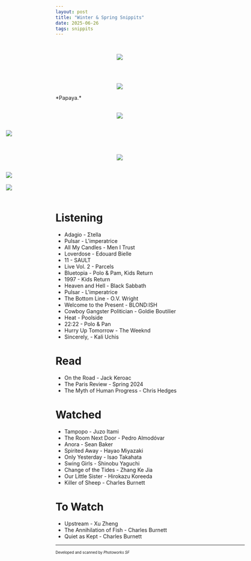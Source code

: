 ```yaml
---
layout: post
title: "Winter & Spring Snippits"
date: 2025-06-26
tags: snippits
---
```


<br>
<p align="center">
<img style="max-width: 1024px; margin: 0 0 0 -162px;" src="https://storage.googleapis.com/fkwang_blog_image_hosting/2025_06_26_winter_spring_snippets/img1.jpg">
</p>
<br>

<br>
<p align="center">
<img style="max-width: 1024px; margin: 0 0 0 -162px;" src="https://storage.googleapis.com/fkwang_blog_image_hosting/2025_06_26_winter_spring_snippets/img2.jpg">
</p>
*Papaya.*
<br>

<br>
<p align="center">
<img style="max-width: 1024px; margin: 0 0 0 -162px;" src="https://storage.googleapis.com/fkwang_blog_image_hosting/2025_06_26_winter_spring_snippets/img3.jpg">
</p>
<br>

<div style="text-align: center; width: 100vw; position: relative; left: 50%; transform: translateX(-50%);">
  <img style="max-width: 80vw; margin: 0 auto; display: block;" src="https://storage.googleapis.com/fkwang_blog_image_hosting/2025_06_26_winter_spring_snippets/img3.jpg">
</div>
<br>

<br>
<p align="center">
<img style="max-width: 1024px; margin: 0 0 0 -162px;" src="https://storage.googleapis.com/fkwang_blog_image_hosting/2025_06_26_winter_spring_snippets/img4.jpg">
</p>
<br>

<div style="text-align: center; width: 100vw; position: relative; left: 50%; transform: translateX(-50%);">
<img style="max-width: 80vw; margin: 0 auto; display: block;" src="https://storage.googleapis.com/fkwang_blog_image_hosting/2025_06_26_winter_spring_snippets/img5.jpg">
</div>
<br>

<div style="text-align: center; width: 100vw; position: relative; left: 50%; transform: translateX(-50%);">
<img style="max-width: 80vw; margin: 0 auto; display: block;" src="https://storage.googleapis.com/fkwang_blog_image_hosting/2025_06_26_winter_spring_snippets/img6.jpg">
</div>
<br>

# Listening

- Adagio - Σtella
- Pulsar - L'imperatrice
- All My Candles - Men I Trust
- Loverdose - Edouard Bielle
- 11 - SAULT
- Live Vol. 2 - Parcels
- Bluetopia - Polo & Pam, Kids Return
- 1997 - Kids Return
- Heaven and Hell - Black Sabbath
- Pulsar - L'imperatrice
- The Bottom Line - O.V. Wright
- Welcome to the Present - BLOND:ISH
- Cowboy Gangster Politician - Goldie Boutilier
- Heat - Poolside
- 22:22 - Polo & Pan
- Hurry Up Tomorrow - The Weeknd
- Sincerely, - Kali Uchis

# Read

- On the Road - Jack Keroac
- The Paris Review - Spring 2024
- The Myth of Human Progress - Chris Hedges


# Watched

- Tampopo - Juzo Itami
- The Room Next Door - Pedro Almodóvar
- Anora - Sean Baker
- Spirited Away - Hayao Miyazaki
- Only Yesterday - Isao Takahata
- Swing Girls - Shinobu Yaguchi
- Change of the Tides - Zhang Ke Jia
- Our Little Sister - Hirokazu Koreeda
- Killer of Sheep - Charles Burnett

# To Watch
- Upstream - Xu Zheng
- The Annihilation of Fish - Charles Burnett
- Quiet as Kept - Charles Burnett

---

<sub><sup>Developed and scanned by *Photoworks SF*</sup></sub>
